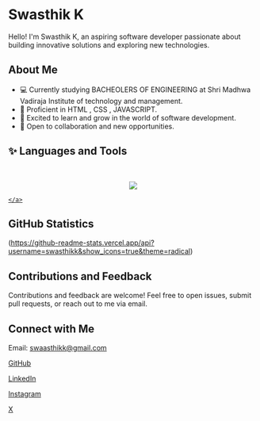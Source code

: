 # Swasthik K 



Hello! I'm Swasthik K, an aspiring software developer passionate about building innovative solutions and exploring new technologies.

## About Me
- 💻 Currently studying BACHEOLERS OF ENGINEERING at Shri Madhwa Vadiraja Institute of technology and management.
- 🚀 Proficient in HTML , CSS , JAVASCRIPT.
- 🌱 Excited to learn and grow in the world of software development.
- 💬 Open to collaboration and new opportunities.
## ✨ Languages and Tools
<br>
<div> 
  <p align="center">
    <a href="https://skillicons.dev">
      <img src="https://skillicons.dev/icons?i=html,css,bootstrap,js,figma,git" />
    </a>
    <a href="https://skillicons.dev">
      
    </a>
  </p>
</div>

<p align="center">

  </a>
</p>

## GitHub Statistics
(https://github-readme-stats.vercel.app/api?username=swasthikk&show_icons=true&theme=radical)

## Contributions and Feedback
Contributions and feedback are welcome! Feel free to open issues, submit pull requests, or reach out to me via email.

## Connect with Me

Email: swaasthikk@gmail.com

[GitHub](https://github.com/swasthikk)

[LinkedIn](https://www.linkedin.com/in/swasthik-k-046719244?utm_source=share&utm_campaign=share_via&utm_content=profile&utm_medium=android_app)

[Instagram](https://www.instagram.com/swaasthikshettyk?igsh=eG95ejc0OTFja3Bq)

[X](https://x.com/Swasthi31403605?t=kNwRHtfhhCFxckbKX5vP0A&s=09)
